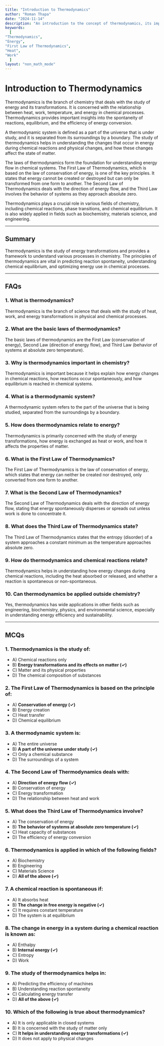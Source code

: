 ```yaml
---
title: "Introduction to Thermodynamics"
author: "Roman Thapa"
date: "2024-11-14"
description: "An introduction to the concept of thermodynamics, its importance, and the basic principles governing thermodynamic systems."
keywords:
  [
"Thermodynamics",
"Energy",
"First Law of Thermodynamics",
"Heat",
"Work"
  ]
layout: "non_math_mode"
---
```


# Introduction to Thermodynamics

Thermodynamics is the branch of chemistry that deals with the study of energy and its transformations. It is concerned with the relationship between heat, work, temperature, and energy in chemical processes. Thermodynamics provides important insights into the spontaneity of reactions, equilibrium, and the efficiency of energy conversion.

A thermodynamic system is defined as a part of the universe that is under study, and it is separated from its surroundings by a boundary. The study of thermodynamics helps in understanding the changes that occur in energy during chemical reactions and physical changes, and how these changes affect the state of matter.

The laws of thermodynamics form the foundation for understanding energy flow in chemical systems. The First Law of Thermodynamics, which is based on the law of conservation of energy, is one of the key principles. It states that energy cannot be created or destroyed but can only be transformed from one form to another. The Second Law of Thermodynamics deals with the direction of energy flow, and the Third Law involves the behavior of systems as they approach absolute zero.

Thermodynamics plays a crucial role in various fields of chemistry, including chemical reactions, phase transitions, and chemical equilibrium. It is also widely applied in fields such as biochemistry, materials science, and engineering.

---

## Summary

Thermodynamics is the study of energy transformations and provides a framework to understand various processes in chemistry. The principles of thermodynamics are vital in predicting reaction spontaneity, understanding chemical equilibrium, and optimizing energy use in chemical processes.

---

## FAQs

### 1. What is thermodynamics?

Thermodynamics is the branch of science that deals with the study of heat, work, and energy transformations in physical and chemical processes.

### 2. What are the basic laws of thermodynamics?

The basic laws of thermodynamics are the First Law (conservation of energy), Second Law (direction of energy flow), and Third Law (behavior of systems at absolute zero temperature).

### 3. Why is thermodynamics important in chemistry?

Thermodynamics is important because it helps explain how energy changes in chemical reactions, how reactions occur spontaneously, and how equilibrium is reached in chemical systems.

### 4. What is a thermodynamic system?

A thermodynamic system refers to the part of the universe that is being studied, separated from the surroundings by a boundary.

### 5. How does thermodynamics relate to energy?

Thermodynamics is primarily concerned with the study of energy transformations, how energy is exchanged as heat or work, and how it affects the properties of matter.

### 6. What is the First Law of Thermodynamics?

The First Law of Thermodynamics is the law of conservation of energy, which states that energy can neither be created nor destroyed, only converted from one form to another.

### 7. What is the Second Law of Thermodynamics?

The Second Law of Thermodynamics deals with the direction of energy flow, stating that energy spontaneously disperses or spreads out unless work is done to concentrate it.

### 8. What does the Third Law of Thermodynamics state?

The Third Law of Thermodynamics states that the entropy (disorder) of a system approaches a constant minimum as the temperature approaches absolute zero.

### 9. How do thermodynamics and chemical reactions relate?

Thermodynamics helps in understanding how energy changes during chemical reactions, including the heat absorbed or released, and whether a reaction is spontaneous or non-spontaneous.

### 10. Can thermodynamics be applied outside chemistry?

Yes, thermodynamics has wide applications in other fields such as engineering, biochemistry, physics, and environmental science, especially in understanding energy efficiency and sustainability.

---

## MCQs

### 1. Thermodynamics is the study of:
- A) Chemical reactions only
- B) **Energy transformations and its effects on matter (✓)**
- C) Matter and its physical properties
- D) The chemical composition of substances

### 2. The First Law of Thermodynamics is based on the principle of:
- A) **Conservation of energy (✓)**
- B) Energy creation
- C) Heat transfer
- D) Chemical equilibrium

### 3. A thermodynamic system is:
- A) The entire universe
- B) **A part of the universe under study (✓)**
- C) Only a chemical substance
- D) The surroundings of a system

### 4. The Second Law of Thermodynamics deals with:
- A) **Direction of energy flow (✓)**
- B) Conservation of energy
- C) Energy transformation
- D) The relationship between heat and work

### 5. What does the Third Law of Thermodynamics involve?
- A) The conservation of energy
- B) **The behavior of systems at absolute zero temperature (✓)**
- C) Heat capacity of substances
- D) The efficiency of energy conversion

### 6. Thermodynamics is applied in which of the following fields?
- A) Biochemistry
- B) Engineering
- C) Materials Science
- D) **All of the above (✓)**

### 7. A chemical reaction is spontaneous if:
- A) It absorbs heat
- B) **The change in free energy is negative (✓)**
- C) It requires constant temperature
- D) The system is at equilibrium

### 8. The change in energy in a system during a chemical reaction is known as:
- A) Enthalpy
- B) **Internal energy (✓)**
- C) Entropy
- D) Work

### 9. The study of thermodynamics helps in:
- A) Predicting the efficiency of machines
- B) Understanding reaction spontaneity
- C) Calculating energy transfer
- D) **All of the above (✓)**

### 10. Which of the following is true about thermodynamics?
- A) It is only applicable in closed systems
- B) It is concerned with the study of matter only
- C) **It helps in understanding energy transformations (✓)**
- D) It does not apply to physical changes
